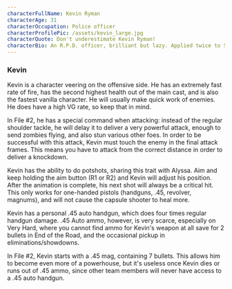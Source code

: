 ```yaml
---
characterFullName: Kevin Ryman
characterAge: 31
characterOccupation: Police officer
characterProfilePic: /assets/kevin_large.jpg
characterQuote: Don't underestimate Kevin Ryman!
characterBio: An R.P.D. officer, brilliant but lazy. Applied twice to S.T.A.R.S., but got rejected both times.
---
```

### Kevin

<CharacterProfileCard/>

Kevin is a character veering on the offensive side. He has an extremely fast rate of fire, has the second highest health out of the main cast, and is also the fastest vanilla character. He will usually make quick work of enemies. He does have a high VG rate, so keep that in mind.

In File #2, he has a special command when attacking: instead of the regular shoulder tackle, he will delay it to deliver a very powerful attack, enough to send zombies flying, and also stun various other foes. In order to be successful with this attack, Kevin must touch the enemy in the final attack frames. This means you have to attack from the correct distance in order to deliver a knockdown.

Kevin has the ability to do potshots, sharing this trait with Alyssa. Aim and keep holding the aim button (R1 or R2) and Kevin will adjust his position. After the animation is complete, his next shot will always be a critical hit. This only works for one-handed pistols (handguns, .45, revolver, magnums), and will not cause the capsule shooter to heal more.

Kevin has a personal .45 auto handgun, which does four times regular handgun damage. .45 Auto ammo, however, is very scarce, especially on Very Hard, where you cannot find ammo for Kevin's weapon at all save for 2 bullets in End of the Road, and the occasional pickup in eliminations/showdowns.

In File #2, Kevin starts with a .45 mag, containing 7 bullets. This allows him to become even more of a powerhouse, but it's useless once Kevin dies or runs out of .45 ammo, since other team members will never have access to a .45 auto handgun. 
